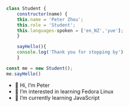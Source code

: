 ```javascript
class Student {
    constructor(name) {
    this.name = 'Peter Zhou';
    this.role = 'Student';
    this.languages-spoken = ['en_NZ','yue'];
    }

    sayHello(){
    console.log('Thank you for stopping by')
    }

const me = new Student();
me.sayHello()
```
- 👋 Hi, I’m Peter
- 👀 I’m interested in learning Fedora Linux
- 🌱 I’m currently learning JavaScript

<!---
zetapow/zetapow is a ✨ special ✨ repository because its `README.md` (this file) appears on your GitHub profile.
You can click the Preview link to take a look at your changes.
--->
